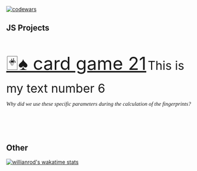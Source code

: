 [![codewars](https://www.codewars.com/users/mmiksaa/badges/large)](https://www.codewars.com/users/mmiksaa/badges/large) 

<h2>JS Projects</h2>
</br>



<!-- [![Readme Card](https://github-readme-stats.vercel.app/api/pin/?username=mmiksaa&repo=cardGame-twentyOne)](https://github.com/mmiksaa/cardGame-twentyOne) -->
<!-- 🃏♠️ card game 21 -->

 <font size="30">[🃏♠️ card game 21](https://github.com/mmiksaa/cardGame-twentyOne)</font>
  <font size="6"> This is my text number 6</font>
  <p style="font-family: times, serif; font-size:11pt; font-style:italic">
    Why did we use these specific parameters during the calculation of the fingerprints?
</p>

</br></br></br>

<h2>Other</h2>

[![willianrod's wakatime stats](https://github-readme-stats.vercel.app/api/wakatime?username=@miksa&layout=compact)](https://wakatime.com/@miksa)

<!--START_SECTION:waka-->
<!--END_SECTION:waka-->
